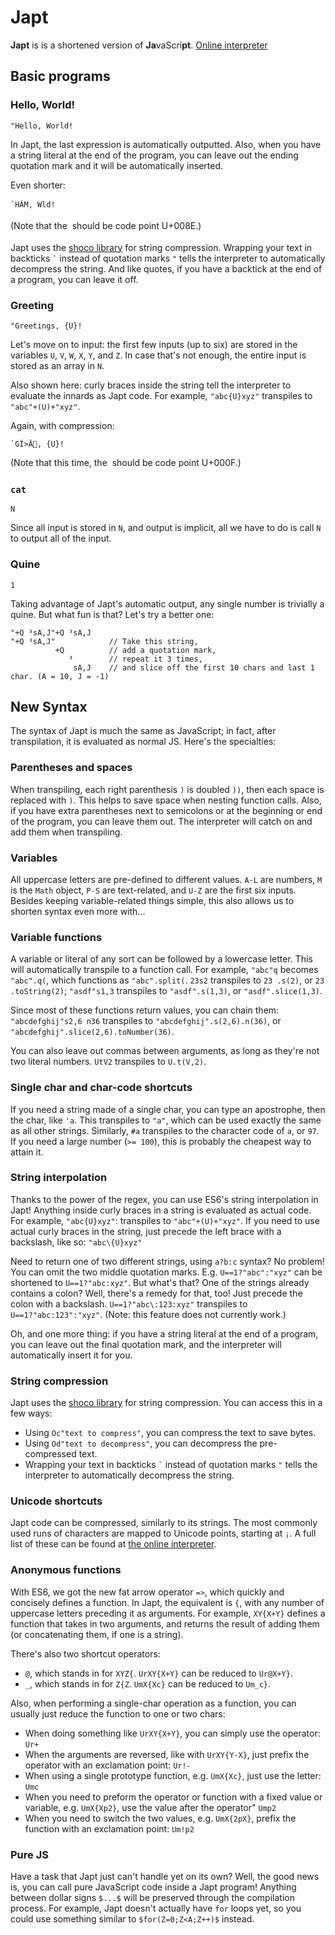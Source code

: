 # Japt

**Japt** is is a shortened version of **Ja**vaScri**pt**. [Online interpreter](http://ethproductions.github.io/japt)

## Basic programs

### Hello, World!

    "Hello, World!

In Japt, the last expression is automatically outputted. Also, when you have a string literal at the end of the program, you can leave out the ending quotation mark and it will be automatically inserted.

Even shorter:

    `HÁM, Wld!

(Note that the `` should be code point U+008E.)

Japt uses the [shoco library](http://ed-von-schleck.github.io/shoco/) for string compression. Wrapping your text in backticks `` ` `` instead of quotation marks `"` tells the interpreter to automatically decompress the string. And like quotes, if you have a backtick at the end of a program, you can leave it off.

### Greeting

    "Greetings, {U}!

Let's move on to input: the first few inputs (up to six) are stored in the variables `U`, `V`, `W`, `X`, `Y`, and `Z`. In case that's not enough, the entire input is stored as an array in `N`.

Also shown here: curly braces inside the string tell the interpreter to evaluate the innards as Japt code. For example, `"abc{U}xyz"` transpiles to `"abc"+(U)+"xyz"`.

Again, with compression:

    `GÎ>Ä, {U}!
    
(Note that this time, the `` should be code point U+000F.)

### `cat`

    N

Since all input is stored in `N`, and output is implicit, all we have to do is call `N` to output all of the input.

### Quine

    1

Taking advantage of Japt's automatic output, any single number is trivially a quine. But what fun is that? Let's try a better one:

    "+Q ³sA,J"+Q ³sA,J
    "+Q ³sA,J"            // Take this string,
              +Q          // add a quotation mark,
                 ³        // repeat it 3 times,
                  sA,J    // and slice off the first 10 chars and last 1 char. (A = 10, J = -1)

## New Syntax

The syntax of Japt is much the same as JavaScript; in fact, after transpilation, it is evaluated as normal JS. Here's the specialties:

### Parentheses and spaces

When transpiling, each right parenthesis `)` is doubled `))`, then each space is replaced with `)`. This helps to save space when nesting function calls.
Also, if you have extra parentheses next to semicolons or at the beginning or end of the program, you can leave them out. The interpreter will catch on and add them when transpiling.

### Variables

All uppercase letters are pre-defined to different values. `A-L` are numbers, `M` is the `Math` object, `P-S` are text-related, and `U-Z` are the first six inputs. Besides keeping variable-related things simple, this also allows us to shorten syntax even more with...

### Variable functions

A variable or literal of any sort can be followed by a lowercase letter. This will automatically transpile to a function call. For example, `"abc"q` becomes `"abc".q(`, which functions as `"abc".split(`. `23s2` transpiles to `23 .s(2)`, or `23 .toString(2)`; `"asdf"s1,3` transpiles to `"asdf".s(1,3)`, or `"asdf".slice(1,3)`.

Since most of these functions return values, you can chain them: `"abcdefghij"s2,6 n36` transpiles to `"abcdefghij".s(2,6).n(36)`, or `"abcdefghij".slice(2,6).toNumber(36)`.

You can also leave out commas between arguments, as long as they're not two literal numbers. `UtV2` transpiles to `U.t(V,2)`.

### Single char and char-code shortcuts

If you need a string made of a single char, you can type an apostrophe, then the char, like `'a`. This transpiles to `"a"`, which can be used exactly the same as all other strings. Similarly, `#a` transpiles to the character code of `a`, or `97`. If you need a large number (`>= 100`), this is probably the cheapest way to attain it.

### String interpolation

Thanks to the power of the regex, you can use ES6's string interpolation in Japt! Anything inside curly braces in a string is evaluated as actual code. For example, `"abc{U}xyz"`: transpiles to `"abc"+(U)+"xyz"`. If you need to use actual curly braces in the string, just precede the left brace with a backslash, like so: `"abc\{U}xyz"`

Need to return one of two different strings, using `a?b:c` syntax? No problem! You can omit the two middle quotation marks. E.g. `U==1?"abc":"xyz"` can be shortened to `U==1?"abc:xyz"`. But what's that? One of the strings already contains a colon? Well, there's a remedy for that, too! Just precede the colon with a backslash. `U==1?"abc\:123:xyz"` transpiles to `U==1?"abc:123":"xyz"`. (Note: this feature does not currently work.)

Oh, and one more thing: if you have a string literal at the end of a program, you can leave out the final quotation mark, and the interpreter will automatically insert it for you.

### String compression

Japt uses the [shoco library](http://ed-von-schleck.github.io/shoco/) for string compression. You can access this in a few ways:

- Using `Oc"text to compress"`, you can compress the text to save bytes.
- Using `Od"text to decompress"`, you can decompress the pre-compressed text.
- Wrapping your text in backticks `` ` `` instead of quotation marks `"` tells the interpreter to automatically decompress the string.

### Unicode shortcuts

Japt code can be compressed, similarly to its strings. The most commonly used runs of characters are mapped to Unicode points, starting at `¡`. A full list of these can be found at [the online interpreter](http://ethproductions.github.io/japt).

### Anonymous functions

With ES6, we got the new fat arrow operator `=>`, which quickly and concisely defines a function. In Japt, the equivalent is `{`, with any number of uppercase letters preceding it as arguments. For example, `XY{X+Y}` defines a function that takes in two arguments, and returns the result of adding them (or concatenating them, if one is a string). 

There's also two shortcut operators:

- `@`, which stands in for `XYZ{`. `UrXY{X+Y}` can be reduced to `Ur@X+Y}`.
- `_`, which stands in for `Z{Z`. `UmX{Xc}` can be reduced to `Um_c}`.

Also, when performing a single-char operation as a function, you can usually just reduce the function to one or two chars:

- When doing something like `UrXY{X+Y}`, you can simply use the operator: `Ur+`
- When the arguments are reversed, like with `UrXY{Y-X}`, just prefix the operator with an exclamation point: `Ur!-`
- When using a single prototype function, e.g. `UmX{Xc}`, just use the letter: `Umc`
- When you need to preform the operator or function with a fixed value or variable, e.g. `UmX{Xp2}`, use the value after the operator" `Ump2`
- When you need to switch the two values, e.g. `UmX{2pX}`, prefix the function with an exclamation point: `Um!p2`

### Pure JS

Have a task that Japt just can't handle yet on its own? Well, the good news is, you can call pure JavaScript code inside a Japt program! Anything between dollar signs `$...$` will be preserved through the compilation process. For example, Japt doesn't actually have `for` loops yet, so you could use something similar to `$for(Z=0;Z<A;Z++)$` instead.
